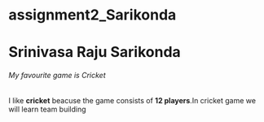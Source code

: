 # assignment2_Sarikonda
# Srinivasa Raju Sarikonda
###### My favourite game is Cricket

I like **cricket** beacuse the game consists of **12 players**.In cricket game we will learn team building